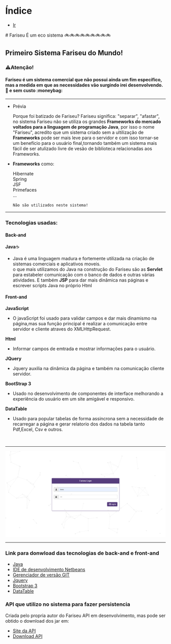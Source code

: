 # Índice
<ul>
  <li>
    <a href="www.google.com.br">Ir</a>
  </li>
</ul>
# Fariseu 
É um eco sistema 🚲🚲🚲🚲🚲🚲🚲🚲🚲
<h2>Primeiro Sistema Fariseu do Mundo!</h2>
<h3><strong>⚠️Atenção!</strong></h3>  <h4> Fariseu é um sistema comercial que não possui ainda um fim específico, mas a medida em que as necessidades vão surgindo irei desenvolvendo.🏁 e sem custo :moneybag:</h4>   

<hr> 
<ul>
  <li>Prévia</li>
    <p>Porque foi batizado de Fariseu? Fariseu significa: "separar", "afastar", no sistema Fariseu não se utiliza os grandes               <strong>Frameworks do mercado voltados para a linguagem de programação Java</strong>, por isso o nome "Fariseu", acredito que um       sistema criado sem a ultilização de <strong>Frameworks</strong> pode ser mais leve para o servidor e com isso tornar-se um benefício para o usuário final,tornando também um sistema mais fácil de ser atulizado livre de vesão de biblioteca relacionadas aos Frameworks.
    </p>
</ul>

<ul>
<li><strong>Frameworks</strong> como: </li>
  <p>Hibernate<br>
  Spring<br>
  JSF<br>
  Primefaces<br>
  ...</p>
  
  ```
  Não são utilizados neste sistema!
  ```
</ul>
<hr>

### Tecnologias usadas:
#### Back-and

<b>Java</b>:coffee:
<ul>
  <li>Java é uma linguagem madura e fortemente utilizada na criação de sistemas comerciais e aplicativos moveis.<br>
    o que mais utilizamos do Java na construção do Fariseu são as <b>Servlet</b> para estabeler comunicação com o banco de dados
    e outras várias atividades. E também <b>JSP</b> para dar mais dinâmica nas páginas e escrever scripts Java no próprio Html
  </li>
</ul>

#### Front-and
<b>JavaScript</b>
<ul>
   <li>
     O javaScript foi usado para validar campos e dar mais dinamismo na página,mas sua função principal é realizar a comunicação entre        servidor e cliente atraves do XMLHttpRequest.
   </li>
 </ul> 
 
<b>Html</b>
<ul>
  <li>
    Informar campos de emtrada e mostrar informações para o usuário.
  </li>
</ul>

<b>JQuery</b>
<ul>
  <li>
    Jquery auxilia na dinâmica da página e também na comunicação cliente servidor.
  </li>
</ul>

<b>BootStrap 3</b>
<ul>
  <li>
    Usado no desenvolvimento de componentes de interface melhorando a experiência do usuário em um site amigável e responsivo.
  </li>
</ul>

<b>DataTable</b>
<ul>
  <li>
    Usado para popular tabelas de forma assincrona sem a necessidade de recarregar a página e gerar relatorio dos dados na tabela tanto       Pdf,Excel, Csv e outros.
  </li>
</ul>

<br>
<hr>

![alt text](https://github.com/HallefBruno/Fariseu/blob/master/src/main/webapp/images/tela_login.PNG)
<hr>

### Link para donwload das tecnologias de back-and e front-and
* [Java](https://www.oracle.com/technetwork/java/javase/downloads/index.html)
* [IDE de desenvolvimento Netbeans](https://netbeans.org/downloads/)
* [Gerenciador de versão GIT](https://git-scm.com/downloads)
* [Jquery](https://jquery.com/download/)
* [Bootstrap 3](https://getbootstrap.com/docs/3.3/getting-started/#download)
* [DataTable](https://datatables.net/download/)

### API que utilizo no sistema para fazer persistencia
Criada pelo propria autor do Fariseu
API em desenvolvimento, mas pode ser obtido o download dos jar em:
* [Site da API](https://brunohallef.wixsite.com/apisudpersistence)
* [Download API](https://sourceforge.net/projects/apisudpersistence/)
